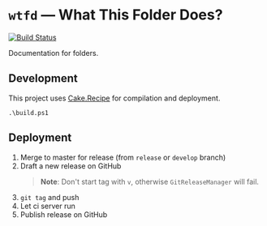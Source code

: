 # `wtfd` — What This Folder Does?

[![Build Status](https://dev.azure.com/garyng/wtfd/_apis/build/status/garyng.wtfd?branchName=master)](https://dev.azure.com/garyng/wtfd/_build/latest?definitionId=1&branchName=master)

Documentation for folders.

## Development

This project uses [Cake.Recipe](https://github.com/cake-contrib/Cake.Recipe) for compilation and deployment.

```console
.\build.ps1
```

## Deployment

1. Merge to master for release (from `release` or `develop` branch)
1. Draft a new release on GitHub
   > **Note**: Don't start tag with `v`, otherwise `GitReleaseManager` will fail.
1. `git tag` and push
1. Let ci server run
1. Publish release on GitHub